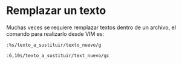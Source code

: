 # Remplazar un texto

Muchas veces se requiere remplazar textos dentro de un archivo, el comando para realizarlo desde VIM es:

```
:%s/texto_a_sustituir/texto_nuevo/g

:6,10s/texto_a_sustituir/text_nuevo/gc
```

